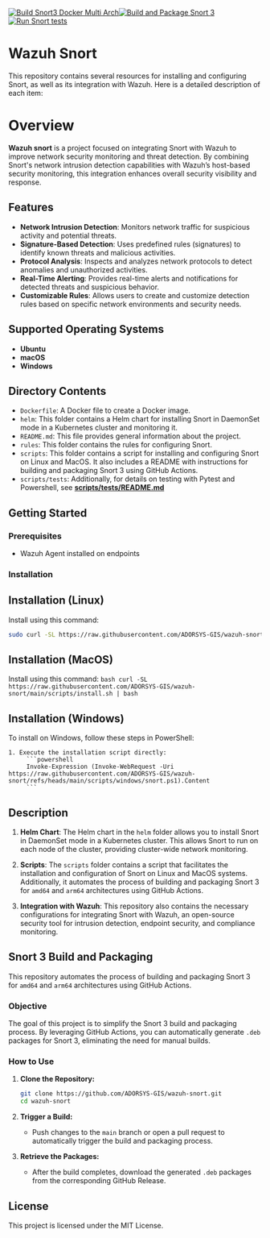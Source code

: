 [![Build Snort3 Docker Multi Arch](https://github.com/ADORSYS-GIS/wazuh-snort/actions/workflows/snort-build.yml/badge.svg)](https://github.com/ADORSYS-GIS/wazuh-snort/actions/workflows/snort-build.yml)[![Build and Package Snort 3](https://github.com/ADORSYS-GIS/wazuh-snort/actions/workflows/package-snort.yml/badge.svg?branch=main)](https://github.com/ADORSYS-GIS/wazuh-snort/actions/workflows/package-snort.yml)[![Run Snort tests](https://github.com/ADORSYS-GIS/wazuh-snort/actions/workflows/snort-tests.yml/badge.svg)](https://github.com/ADORSYS-GIS/wazuh-snort/actions/workflows/snort-tests.yml)
# Wazuh Snort 
This repository contains several resources for installing and configuring Snort, as well as its integration with Wazuh. Here is a detailed description of each item:


# Overview
**Wazuh snort**  is a project focused on integrating Snort with Wazuh to improve network security monitoring and threat detection. By combining Snort's network intrusion detection capabilities with Wazuh’s host-based security monitoring, this integration enhances overall security visibility and response.

## Features
- **Network Intrusion Detection**: Monitors network traffic for suspicious activity and potential threats.
- **Signature-Based Detection**: Uses predefined rules (signatures) to identify known threats and malicious activities.
- **Protocol Analysis**: Inspects and analyzes network protocols to detect anomalies and unauthorized activities.
- **Real-Time Alerting**: Provides real-time alerts and notifications for detected threats and suspicious behavior.
- **Customizable Rules**: Allows users to create and customize detection rules based on specific network environments and security needs.

## Supported Operating Systems
- **Ubuntu**
- **macOS**
- **Windows**

## Directory Contents

- `Dockerfile`: A Docker file to create a Docker image.
- `helm`: This folder contains a Helm chart for installing Snort in DaemonSet mode in a Kubernetes cluster and monitoring it.
- `README.md`: This file provides general information about the project.
- `rules`: This folder contains the rules for configuring Snort.
- `scripts`: This folder contains a script for installing and configuring Snort on Linux and MacOS. It also includes a README with instructions for building and packaging Snort 3 using GitHub Actions.
- `scripts/tests`: Additionally, for details on testing with Pytest and Powershell, see **[scripts/tests/README.md](scripts/tests/README.md)**

## Getting Started
### Prerequisites
- Wazuh Agent installed on endpoints

### Installation 
## Installation (Linux)
Install using this command:
   ```bash
   sudo curl -SL https://raw.githubusercontent.com/ADORSYS-GIS/wazuh-snort/main/scripts/install.sh | bash
   ```
   ## Installation (MacOS)
   Install using this command:
      ```bash
      curl -SL https://raw.githubusercontent.com/ADORSYS-GIS/wazuh-snort/main/scripts/install.sh | bash
      ```

   ## Installation (Windows)
   To install on Windows, follow these steps in PowerShell:

    1. Execute the installation script directly:
         ```powershell
         Invoke-Expression (Invoke-WebRequest -Uri https://raw.githubusercontent.com/ADORSYS-GIS/wazuh-snort/refs/heads/main/scripts/windows/snort.ps1).Content
         ```

## Description

1. **Helm Chart**: The Helm chart in the `helm` folder allows you to install Snort in DaemonSet mode in a Kubernetes cluster. This allows Snort to run on each node of the cluster, providing cluster-wide network monitoring.

2. **Scripts**: The `scripts` folder contains a script that facilitates the installation and configuration of Snort on Linux and MacOS systems. Additionally, it automates the process of building and packaging Snort 3 for `amd64` and `arm64` architectures using GitHub Actions.

3. **Integration with Wazuh**: This repository also contains the necessary configurations for integrating Snort with Wazuh, an open-source security tool for intrusion detection, endpoint security, and compliance monitoring.

## Snort 3 Build and Packaging

This repository automates the process of building and packaging Snort 3 for `amd64` and `arm64` architectures using GitHub Actions.

### Objective

The goal of this project is to simplify the Snort 3 build and packaging process. By leveraging GitHub Actions, you can automatically generate `.deb` packages for Snort 3, eliminating the need for manual builds.

### How to Use

1. **Clone the Repository:**
   ```bash
   git clone https://github.com/ADORSYS-GIS/wazuh-snort.git
   cd wazuh-snort
   ```

2. **Trigger a Build:**
   - Push changes to the `main` branch or open a pull request to automatically trigger the build and packaging process.

3. **Retrieve the Packages:**
   - After the build completes, download the generated `.deb` packages from the corresponding GitHub Release.

## License

This project is licensed under the MIT License.

